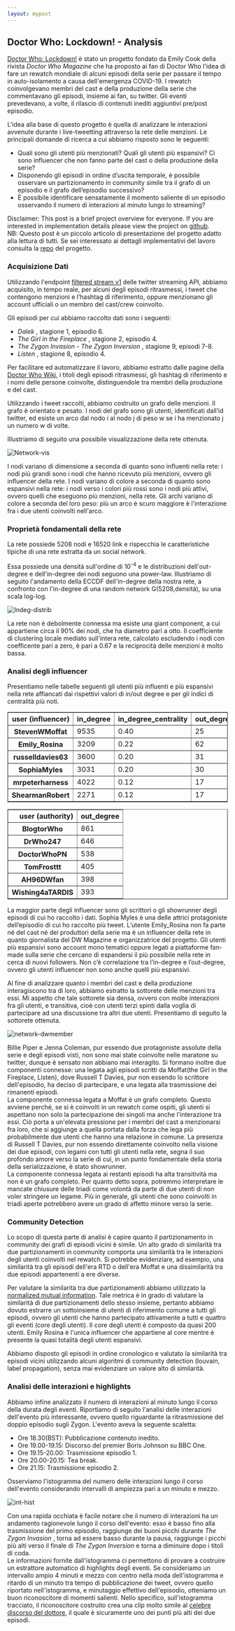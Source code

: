 ```yaml
---
layout: mypost
---
```


## Doctor Who: Lockdown! - Analysis

[Doctor Who: Lockdown!](https://tardis.fandom.com/wiki/Doctor_Who:_Lockdown!) è stato un progetto fondato da Emily Cook della rivista <em>Doctor Who Magazine</em> che ha proposto ai fan di Doctor Who l'idea di fare un rewatch mondiale di alcuni episodi della serie per passare il tempo in auto-isolamento a causa dell'emergenza COVID-19. I rewatch coinvolgevano membri del cast e della produzione della serie che commentavano gli episodi, insieme ai fan, su twitter. Gli eventi prevedevano, a volte, il rilascio di contenuti inediti aggiuntivi pre/post episodio.  

L'idea alla base di questo progetto è quella di analizzare le interazioni avvenute durante i live-tweetting attraverso la rete delle menzioni. Le principali domande di ricerca a cui abbiamo risposto sono le seguenti:
- Quali sono gli utenti più menzionati? Quali gli utenti più espansivi? Ci sono influencer che non fanno parte del cast o della produzione della serie?
- Disponendo gli episodi in ordine d’uscita temporale, è possibile osservare un partizionamento in community simile tra il grafo di un episodio e il grafo dell’episodio successivo?
- È possibile identificare sensatamente il momento saliente di un episodio osservando il numero di interazioni al minuto lungo lo streaming?

Disclaimer: This post is a brief project overview for everyone. If you are interested in implementation details please view the project on [github](https://github.com/manuel-dileo/dwlockdown-analysis).  
NB: Questo post è un piccolo articolo di presentazione del progetto adatto alla lettura di tutti. Se sei interessato ai dettagli implementativi del lavoro consulta la [repo](https://github.com/manuel-dileo/dwlockdown-analysis) del progetto.

### Acquisizione Dati

Utilizzando l'endpoint [filtered stream v1](https://developer.twitter.com/en/docs/labs-v1/filtered-stream/overview) delle twitter streaming API, abbiamo acquisito, in tempo reale, per alcuni degli episodi ritrasmessi, i tweet che contengono menzioni e l’hashtag di riferimento, oppure menzionano gli account ufficiali o un membro del cast/crew coinvolto.  

Gli episodi per cui abbiamo raccolto dati sono i seguenti:
- <em> Dalek </em>, stagione 1, episodio 6.
- <em> The Girl in the Fireplace </em>, stagione 2, episodio 4.
- <em> The Zygon Invasion - The Zygon Inversion </em>, stagione 9, episodi 7-8.
- <em> Listen </em>, stagione 8, episodio 4.  

Per facilitare ed automatizzare il lavoro, abbiamo estratto dalle pagine della [Doctor Who Wiki](https://tardis.fandom.com/wiki/Doctor_Who_Wiki), i titoli degli episodi ritrasmessi, gli hashtag di riferimento e i nomi delle persone coinvolte, distinguendole tra membri della produzione e del cast.  

Utilizzando i tweet raccolti, abbiamo costruito un grafo delle menzioni. Il grafo è orientato e pesato. 
I nodi del grafo sono gli utenti, identificati dall’id twitter, ed esiste un arco dal nodo i al nodo j di peso w se i ha menzionato j un numero w di volte.  

Illustriamo di seguito una possibile visualizzazione della rete ottenuta.

![Network-vis](../img/dwlockdown/network-vis.png)

I nodi variano di dimensione a seconda di quanto sono influenti nella rete: i nodi più grandi sono i nodi che hanno ricevuto più menzioni, ovvero gli influencer della rete. I nodi variano di colore a seconda di quanto sono espansivi nella rete: i nodi verso i colori più rossi sono i nodi più attivi, ovvero quelli che eseguono più menzioni, nella rete. Gli archi variano di colore a seconda del loro peso: più un arco è scuro maggiore è l'interazione fra i due utenti coinvolti nell'arco.

### Proprietà fondamentali della rete

La rete possiede 5208 nodi e 16520 link e rispecchia le caratteristiche tipiche di una rete estratta da un social network.  

Essa possiede una densità sull'ordine di 10<sup>-4</sup> e le distribuzioni dell'out-degree e dell'in-degree dei nodi seguono una power-law. Illustriamo di seguito l'andamento della ECCDF dell'in-degree della nostra rete, a confronto con l'in-degree di una random network G(5208,densità), su una scala log-log.

![Indeg-distrib](../img/dwlockdown/indeg-distrib.png)

La rete non è debolmente connessa ma esiste una giant component, a cui appartiene circa il 90% dei nodi, che ha diametro pari a otto. Il coefficiente di clustering locale mediato sull'intera rete, calcolato escludendo i nodi con coefficente pari a zero, è pari a 0.67 e la reciprocità delle menzioni è molto bassa.

### Analisi degli influencer

Presentiamo nelle tabelle seguenti gli utenti più influenti e più espansivi nella rete affiancati dai rispettivi valori di in/out degree e per gli indici di centralità più noti.
<table border="1" class="dataframe">
  <thead>
    <tr style="text-align: right;">
      <th>user (influencer)</th>
      <th>in_degree</th>
      <th>in_degree_centrality</th>
      <th>out_degree</th>
      <th>out_degree_centrality</th>
      <th>pagerank</th>
    </tr>
  </thead>
  <tbody>
    <tr>
      <th>StevenWMoffat</th>
      <td>9535</td>
      <td>0.40</td>
      <td>25</td>
      <td>0.001</td>
      <td>0.18</td>
    </tr>
    <tr>
      <th>Emily_Rosina</th>
      <td>3209</td>
      <td>0.22</td>
      <td>62</td>
      <td>0.005</td>
      <td>0.04</td>
    </tr>
    <tr>
      <th>russelldavies63</th>
      <td>3600</td>
      <td>0.20</td>
      <td>31</td>
      <td>0.001</td>
      <td>0.11</td>
    </tr>
    <tr>
      <th>SophiaMyles</th>
      <td>3031</td>
      <td>0.20</td>
      <td>30</td>
      <td>0.004</td>
      <td>0.06</td>
    </tr>
    <tr>
      <th>mrpeterharness</th>
      <td>4022</td>
      <td>0.12</td>
      <td>17</td>
      <td>0.001</td>
      <td>0.03</td>
    </tr>
    <tr>
      <th>ShearmanRobert</th>
      <td>2271</td>
      <td>0.12</td>
      <td>17</td>
      <td>0.003</td>
      <td>0.03</td>
    </tr>
  </tbody>
</table>
<table border="1" class="dataframe">
  <thead>
    <tr style="text-align: right;">
      <th>user (authority)</th>
      <th>out_degree</th>
    </tr>
  </thead>
  <tbody>
    <tr>
      <th>BlogtorWho</th>
      <td>861</td>
    </tr>
    <tr>
      <th>DrWho247</th>
      <td>646</td>
    </tr>
    <tr>
      <th>DoctorWhoPN</th>
      <td>538</td>
    </tr>
    <tr>
      <th>TomFrosttt</th>
      <td>405</td>
    </tr>
    <tr>
      <th>AH96DWfan</th>
      <td>398</td>
    </tr>
    <tr>
      <th>Wishing4aTARDIS</th>
      <td>393</td>
    </tr>
  </tbody>
</table>
La maggior parte degli influencer sono gli scrittori o gli showrunner degli episodi di cui ho raccolto i dati.  
Sophia Myles è una delle attrici protagoniste dell’episodio di cui ho raccolto più tweet. L’utente Emily_Rosina non fa parte né del cast né dei produttori della serie ma è un influencer della rete in quanto giornalista del DW Magazine e organizzatrice del progetto.  
Gli utenti più espansivi sono account mono tematici oppure legati a piattaforme fan-made sulla serie che cercano di espandersi il più possibile nella rete in cerca di nuovi followers.  
Non c’è correlazione tra l’in-degree e l’out-degree, ovvero gli utenti influencer non sono anche quelli più espansivi.  

Al fine di analizzare quanto i membri del cast e della produzione interagiscono tra di loro, abbiamo estratto la sottorete delle menzioni tra essi. Mi aspetto che tale sottorete sia densa, ovvero con molte interazioni fra gli utenti, e transitiva, cioè con utenti terzi spinti dalla voglia di partecipare ad una discussione tra altri due utenti. Presentiamo di seguito la sottorete ottenuta.

![network-dwmember](../img/dwlockdown/network-dwmember.png)

Billie Piper e Jenna Coleman, pur essendo due protagoniste assolute della serie e degli episodi visti, non sono mai state coinvolte nelle maratone su twitter, dunque è sensato non abbiano mai interagito. Si formano inoltre due componenti connesse: una legata agli episodi scritti da Moffat(the Girl in the Fireplace, Listen), dove Russell T Davies, pur non essendo lo scrittore dell'episodio, ha deciso di partecipare, e una legata alla trasmissione dei rimanenti episodi.  
La componente connessa legata a Moffat è un grafo completo. Questo avviene perché, se si è coinvolti in un rewatch come ospiti, gli utenti si aspettano non solo la partecipazione dei singoli ma anche l'interazione tra essi. Ciò porta a un'elevata pressione per i membri del cast a menzionarsi fra loro, che si aggiunge a quella portata dalla forza che lega più probabilmente due utenti che hanno una relazione in comune. La presenza di Russell T Davies, pur non essendo direttamente coinvolto nella visione dei due episodi, con legami con tutti gli utenti nella rete, segna il suo profondo amore verso la serie di cui, in un punto fondamentale della storia della serializzazione, è stato showrunner.  
La componente connessa legata ai restanti episodi ha alta transitività ma non è un grafo completo. Per quanto detto sopra, potremmo interpretare le mancate chiusure delle triadi come volontà da parte di due utenti di non voler stringere un legame. Più in generale, gli utenti che sono coinvolti in triadi aperte potrebbero avere un grado di affetto minore verso la serie.

### Community Detection

Lo scopo di questa parte di analisi è capire quanto il partizionamento in community dei grafi di episodi vicini è simile. Un alto grado di similarità tra due partizionamenti in community comporta una similarità tra le interazioni degli utenti coinvolti nel rewatch. Si potrebbe evidenziare, ad esempio, una similarità tra gli episodi dell'era RTD o dell'era Moffat e una dissimilarità tra due episodi appartenenti a ere diverse.  

Per valutare la similarità tra due partizionamenti abbiamo utilizzato la [normalized mutual information](https://scikit-learn.org/stable/modules/generated/sklearn.metrics.normalized_mutual_info_score.html). Tale metrica è in grado di valutare la similarità di due partizionamenti dello stesso insieme, pertanto abbiamo dovuto estrarre un sottoinsieme di utenti di riferimento comune a tutti gli episodi, ovvero gli utenti che hanno partecipato attivamente a tutti e quattro gli eventi (core degli utenti). Il core degli utenti è composto da quasi 200 utenti. Emily Rosina è l'unica influencer che appartiene al core mentre è presente la quasi totalità degli utenti espansivi.  

Abbiamo disposto gli episodi in ordine cronologico e valutato la similarità tra episodi vicini utilizzando alcuni algoritmi di community detection (louvain, label propagation), senza mai evidenziare un valore alto di similarità.

### Analisi delle interazioni e highlights

Abbiamo infine analizzato il numero di interazioni al minuto lungo il corso della durata degli eventi. Riportiamo di seguito l'analisi delle interazioni dell'evento più interessante, ovvero quello riguardante la ritrasmissione del doppio episodio sugli Zygon. L'evento aveva la seguente scaletta:
- Ore 18.30(BST): Pubblicazione contenuto inedito.
- Ore 19.00-19.15: Discorso del premier Boris Johnson su BBC One.
- Ore 19.15-20.00: Trasmissione episodio 1.
- Ore 20.00-20.15: Tea break.
- Ore 21.15: Trasmissione episodio 2.

Osserviamo l'istogramma del numero delle interazioni lungo il corso dell'evento considerando intervalli di ampiezza pari a un minuto e mezzo.

![int-hist](../img/dwlockdown/int-hist.png)

Con una rapida occhiata è facile notare che il numero di interazioni ha un andamento ragionevole lungo il corso dell'evento: esso è basso fino alla trasmissione del primo episodio, raggiunge dei buoni picchi durante <em> The Zygon Invasion </em>, torna ad essere basso durante la pausa, raggiunge i picchi più alti verso il finale di <em> The Zygon Inversion </em> e torna a diminuire dopo i titoli di coda.  
Le informazioni fornite dall'istogramma ci permettono di provare a costruire un estrattore automatico di highlights degli eventi. Se consideriamo un intervallo ampio 4 minuti e mezzo con centro nella moda dell'istogramma e ritardo di un minuto tra tempo di pubblicazione dei tweet, ovvero quello riportato nell'istogramma, e minutaggio effettivo dell'episodio, otteniamo un buon riconoscitore di momenti salienti. Nello specifico, sull'istogramma tracciato, il riconoscitore costruito crea una clip molto simile al [celebre discorso del dottore](https://www.youtube.com/watch?v=BJP9o4BEziI), il quale è sicuramente uno dei punti più alti dei due episodi.


